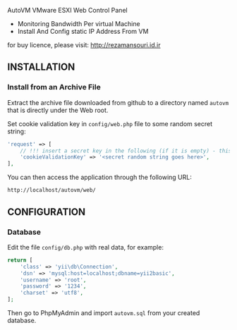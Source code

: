 AutoVM
VMware ESXI Web Control  Panel

* Monitoring Bandwidth Per virtual Machine
* Install And Config static IP Address From VM

for buy licence, please visit:
http://rezamansouri.id.ir




INSTALLATION
------------

### Install from an Archive File

Extract the archive file downloaded from github to
a directory named `autovm` that is directly under the Web root.

Set cookie validation key in `config/web.php` file to some random secret string:

```php
'request' => [
    // !!! insert a secret key in the following (if it is empty) - this is required by cookie validation
    'cookieValidationKey' => '<secret random string goes here>',
],
```

You can then access the application through the following URL:

~~~
http://localhost/autovm/web/
~~~

CONFIGURATION
-------------

### Database

Edit the file `config/db.php` with real data, for example:

```php
return [
    'class' => 'yii\db\Connection',
    'dsn' => 'mysql:host=localhost;dbname=yii2basic',
    'username' => 'root',
    'password' => '1234',
    'charset' => 'utf8',
];
```

Then go to PhpMyAdmin and import `autovm.sql` from your created database.
